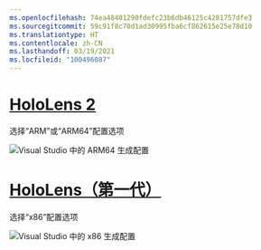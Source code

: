 ```yaml
---
ms.openlocfilehash: 74ea48401290fdefc23b6db46125c4281757dfe3
ms.sourcegitcommit: 59c91f8c70d1ad30995fba6cf862615e25e78d10
ms.translationtype: HT
ms.contentlocale: zh-CN
ms.lasthandoff: 03/19/2021
ms.locfileid: "100496087"
---
```

# <a name="hololens-2"></a>[HoloLens 2](#tab/hl2)

选择“ARM”或“ARM64”配置选项 

![Visual Studio 中的 ARM64 生成配置](../images/arm64setting.png)

# <a name="hololens-1st-gen"></a>[HoloLens（第一代）](#tab/hl)

选择“x86”配置选项

![Visual Studio 中的 x86 生成配置](../images/x86setting.png)